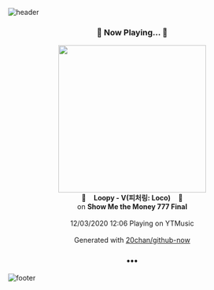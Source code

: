 ![header](https://capsule-render.vercel.app/api?type=wave&height=170&section=header&text=Hi.%20I'm%20SHIFT&fontColor=090707&fontAlignX=45&fontAlignY=65&fontSize=100)

<h3 align="center">🎵 Now Playing... 🎵</h3>
<p align="center">
  <a href="https://music.youtube.com/channel/UCsz35tVwzTPeYiadbFgd2bA">
    <img width="300" src="https://lh3.googleusercontent.com/e0kaxY0gm0WcUCtDfLv1BfiX4P-iygIN4_bvu0b05wRavY2oO9MllrtbjmBawhjfLti6TnYfuR4-btpTpQ">
  </a>
  <br>
  🎵&nbsp&nbsp&nbsp <b>Loopy - V(피처링: Loco)</b> &nbsp&nbsp&nbsp🎵
  <br>
  on <b>Show Me the Money 777 Final</b>
  
  <br />
  <br />
  12/03/2020 12:06 Playing on YTMusic
  <br />
  <br />
  Generated with <a href="https://github.com/20chan/github-now">20chan/github-now</a>
</p>

<h3 align="center">•••</h3>

![footer](https://capsule-render.vercel.app/api?type=wave&height=150&section=footer)
